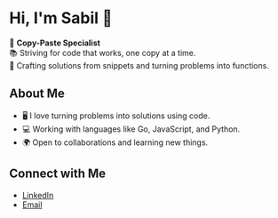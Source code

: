 # Hi, I'm Sabil 👋

🚀 **Copy-Paste Specialist**  
📚 Striving for code that works, one copy at a time.  
🔧 Crafting solutions from snippets and turning problems into functions.

## About Me
- 🖥️ I love turning problems into solutions using code.
- 💻 Working with languages like Go, JavaScript, and Python.
- 🌍 Open to collaborations and learning new things.

## Connect with Me
- [LinkedIn](https://www.linkedin.com/in/sabillahsakti)
- [Email](mailto:sabilajja63@gmail.com)
